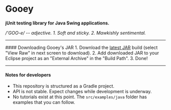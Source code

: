 Gooey
=====
**jUnit testing library for Java Swing applications.**

*/'GOO-e/ -- adjective. 1. Soft and sticky. 2. Mawkishly sentimental.*
<hr>
#### Downloading Gooey's JAR
1. Download the <a href="https://github.com/robertoaflores/Gooey/blob/master/Gooey/gooey.jar">latest JAR</a> build (select "View Raw" in next screen to download).
2. Add downloaded JAR to your Eclipse project as an "External Archive" in the "Build Path".
3. Done!
<hr>

#### Notes for developers
* This repository is structured as a Gradle project.
* API is not stable. Expect changes while development is underway.
* No tutorials exist at this point. The ```src/examples/java``` folder has examples that you can follow.